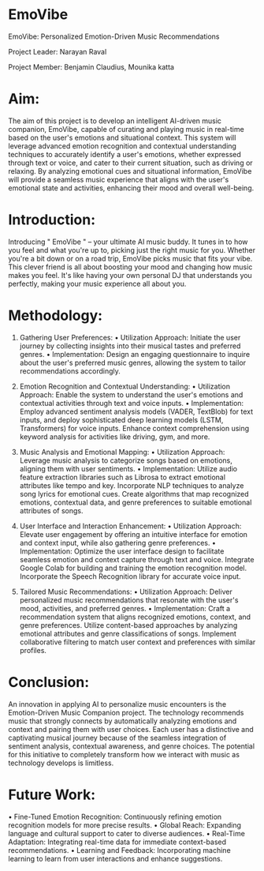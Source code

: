 # EmoVibe
EmoVibe: Personalized Emotion-Driven Music Recommendations

Project Leader: Narayan Raval

Project Member: Benjamin Claudius, Mounika katta

# Aim: 
The aim of this project is to develop an intelligent AI-driven music companion, EmoVibe, capable of curating and playing music in real-time based on the user's emotions and situational context. This system will leverage advanced emotion recognition and contextual understanding techniques to accurately identify a user's emotions, whether expressed through text or voice, and cater to their current situation, such as driving or relaxing. By analyzing emotional cues and situational information, EmoVibe will provide a seamless music experience that aligns with the user's emotional state and activities, enhancing their mood and overall well-being.

# Introduction: 

Introducing " EmoVibe " – your ultimate AI music buddy. It tunes in to how you feel and what you're up to, picking just the right music for you. Whether you're a bit down or on a road trip, EmoVibe picks music that fits your vibe. This clever friend is all about boosting your mood and changing how music makes you feel. It's like having your own personal DJ that understands you perfectly, making your music experience all about you.

# Methodology:

1.	Gathering User Preferences:
•	Utilization Approach: Initiate the user journey by collecting insights into their musical tastes and preferred genres.
•	Implementation: Design an engaging questionnaire to inquire about the user's preferred music genres, allowing the system to tailor recommendations accordingly.

2.	Emotion Recognition and Contextual Understanding:
•	Utilization Approach: Enable the system to understand the user's emotions and contextual activities through text and voice inputs.
•	Implementation: Employ advanced sentiment analysis models (VADER, TextBlob) for text inputs, and deploy sophisticated deep learning models (LSTM, Transformers) for voice inputs. Enhance context comprehension using keyword analysis for activities like driving, gym, and more.

3.	Music Analysis and Emotional Mapping:
•	Utilization Approach: Leverage music analysis to categorize songs based on emotions, aligning them with user sentiments.
•	Implementation: Utilize audio feature extraction libraries such as Librosa to extract emotional attributes like tempo and key. Incorporate NLP techniques to analyze song lyrics for emotional cues. Create algorithms that map recognized emotions, contextual data, and genre preferences to suitable emotional attributes of songs.
4.	User Interface and Interaction Enhancement:
•	Utilization Approach: Elevate user engagement by offering an intuitive interface for emotion and context input, while also gathering genre preferences.
•	Implementation: Optimize the user interface design to facilitate seamless emotion and context capture through text and voice. Integrate Google Colab for building and training the emotion recognition model. Incorporate the Speech Recognition library for accurate voice input.

5.	Tailored Music Recommendations:
•	Utilization Approach: Deliver personalized music recommendations that resonate with the user's mood, activities, and preferred genres.
•	Implementation: Craft a recommendation system that aligns recognized emotions, context, and genre preferences. Utilize content-based approaches by analyzing emotional attributes and genre classifications of songs. Implement collaborative filtering to match user context and preferences with similar profiles.

# Conclusion:

An innovation in applying AI to personalize music encounters is the Emotion-Driven Music Companion project. The technology recommends music that strongly connects by automatically analyzing emotions and context and pairing them with user choices. Each user has a distinctive and captivating musical journey because of the seamless integration of sentiment analysis, contextual awareness, and genre choices. The potential for this initiative to completely transform how we interact with music as technology develops is limitless.

# Future Work:

•	Fine-Tuned Emotion Recognition: Continuously refining emotion recognition models for more precise results.
•	Global Reach: Expanding language and cultural support to cater to diverse audiences.
•	Real-Time Adaptation: Integrating real-time data for immediate context-based recommendations.
•	Learning and Feedback: Incorporating machine learning to learn from user interactions and enhance suggestions.

